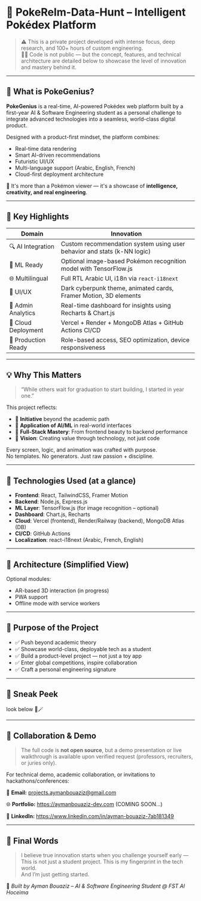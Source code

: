 # 🧠 PokeRelm-Data-Hunt – Intelligent Pokédex Platform

> ⚠️ This is a private project developed with intense focus, deep research, and 100+ hours of custom engineering.  
> 🧑‍💻 Code is not public — but the concept, features, and technical architecture are detailed below to showcase the level of innovation and mastery behind it.

---

## 🚀 What is PokeGenius?

**PokeGenius** is a real-time, AI-powered Pokédex web platform built by a first-year AI & Software Engineering student as a personal challenge to integrate advanced technologies into a seamless, world-class digital product.

Designed with a product-first mindset, the platform combines:
- Real-time data rendering
- Smart AI-driven recommendations
- Futuristic UI/UX
- Multi-language support (Arabic, English, French)
- Cloud-first deployment architecture

🧠 It's more than a Pokémon viewer — it's a showcase of **intelligence, creativity, and real engineering**.

---

## 🌟 Key Highlights

| Domain              | Innovation                                                                 |
|---------------------|-----------------------------------------------------------------------------|
| 🔍 AI Integration   | Custom recommendation system using user behavior and stats (k-NN logic)    |
| 🤖 ML Ready         | Optional image-based Pokémon recognition model with TensorFlow.js          |
| 🌐 Multilingual     | Full RTL Arabic UI, i18n via `react-i18next`                                |
| 🎨 UI/UX            | Dark cyberpunk theme, animated cards, Framer Motion, 3D elements            |
| 🧠 Admin Analytics  | Real-time dashboard for insights using Recharts & Chart.js                  |
| 🚀 Cloud Deployment | Vercel + Render + MongoDB Atlas + GitHub Actions CI/CD                     |
| 🔐 Production Ready | Role-based access, SEO optimization, device responsiveness                 |

---

## 💡 Why This Matters

> “While others wait for graduation to start building, I started in year one.”

This project reflects:
- 💪 **Initiative** beyond the academic path  
- 🧠 **Application of AI/ML** in real-world interfaces  
- 🧱 **Full-Stack Mastery**: From frontend beauty to backend performance  
- 🧭 **Vision**: Creating value through technology, not just code

Every screen, logic, and animation was crafted with purpose.  
No templates. No generators. Just raw passion + discipline.

---

## 🧠 Technologies Used (at a glance)

- **Frontend**: React, TailwindCSS, Framer Motion  
- **Backend**: Node.js, Express.js  
- **ML Layer**: TensorFlow.js (for image recognition – optional)  
- **Dashboard**: Chart.js, Recharts  
- **Cloud**: Vercel (frontend), Render/Railway (backend), MongoDB Atlas (DB)  
- **CI/CD**: GitHub Actions  
- **Localization**: react-i18next (Arabic, French, English)

---

## 🧩 Architecture (Simplified View)

Optional modules:
- AR-based 3D interaction (in progress)
- PWA support
- Offline mode with service workers

---

## 🎯 Purpose of the Project

- ✅ Push beyond academic theory
- ✅ Showcase world-class, deployable tech as a student
- ✅ Build a product-level project — not just a toy app
- ✅ Enter global competitions, inspire collaboration
- ✅ Craft a personal engineering signature

---

## 📸 Sneak Peek

look below 💫🪄

---

## 🤝 Collaboration & Demo

> The full code is **not open source**, but a demo presentation or live walkthrough is available upon verified request (professors, recruiters, or juries only).

For technical demo, academic collaboration, or invitations to hackathons/conferences:

📩 **Email:** projects.aymanbouaziz@gmail.com  


🌐 **Portfolio:** https://aymanbouaziz-dev.com (COMING SOON...)


📘 **LinkedIn:** https://www.linkedin.com/in/ayman-bouaziz-7ab181349

---

## 👑 Final Words

> I believe true innovation starts when you challenge yourself early —  
> This is not just a student project. This is my fingerprint in the tech world.  
> And I’m just getting started.

🌟 *Built by Ayman Bouaziz – AI & Software Engineering Student @ FST Al Hoceima*
